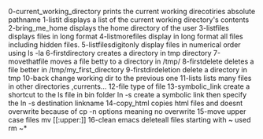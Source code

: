 0-current_working_directory prints the current working direcotiries absolute pathname
1-listit displays a list of the current working directory's contents
2-bring_me_home displays the home directory of the user
3-listfiles displays files in long format
4-listmorefiles display in long format all files including hidden files.
5-listfilesdigitonly display files in numerical order using ls -la
6-firstdirectory creates a directory in tmp directory
7-movethatfile moves a file betty to a directory in /tmp/
8-firstdelete deletes a file better in /tmp/my_first_directory
9-firstdirdeletion delete a directory in tmp
10-back change working dir to the previous one
11-lists lists many files in other directories ,currents...
12-file type of file
13-symbolic_link create a shortcut to the ls file in bin folder ln -s create a symbolic link then specify the ln -s destination linkname
14-copy_html copies html files and doesnt overwrite because of cp -n options meaning no overwrite
15-move upper case files mv [[:upper:]]
16-clean emacs deleteall files starting with ~ used rm ~* 
